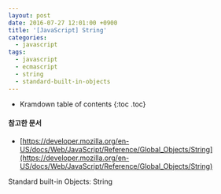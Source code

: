 ```yaml
---
layout: post
date: 2016-07-27 12:01:00 +0900
title: '[JavaScript] String'
categories:
  - javascript
tags:
  - javascript
  - ecmascript
  - string
  - standard-built-in-objects
---
```


* Kramdown table of contents
{:toc .toc}

#### 참고한 문서

- [https://developer.mozilla.org/en-US/docs/Web/JavaScript/Reference/Global_Objects/String](https://developer.mozilla.org/en-US/docs/Web/JavaScript/Reference/Global_Objects/String)

Standard built-in Objects: String

